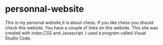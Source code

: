 # personnal-website
This is my personal website,it is about chess. If you like chess  you should check this website. You have a couple of links on this website. This site was created with index,CSS and Javascript. I used a program called Visual Studio Code.
